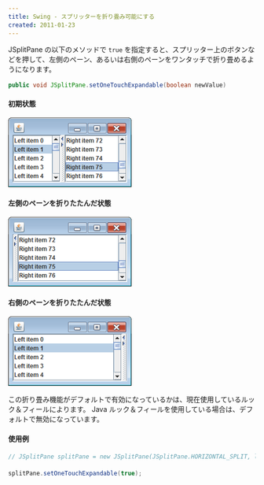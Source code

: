 ```yaml
---
title: Swing - スプリッターを折り畳み可能にする
created: 2011-01-23
---
```


JSplitPane の以下のメソッドで `true` を指定すると、スプリッター上のボタンなどを押して、左側のペーン、あるいは右側のペーンをワンタッチで折り畳めるようになります。

~~~ java
public void JSplitPane.setOneTouchExpandable(boolean newValue)
~~~

#### 初期状態

![splitpane-center.png](./splitpane-center.png)

#### 左側のペーンを折りたたんだ状態

![splitpane-left.png](./splitpane-left.png)

#### 右側のペーンを折りたたんだ状態

![splitpane-right.png](./splitpane-right.png)

この折り畳み機能がデフォルトで有効になっているかは、現在使用しているルック＆フィールによります。
Java ルック＆フィールを使用している場合は、デフォルトで無効になっています。

#### 使用例

~~~ java
// JSplitPane splitPane = new JSplitPane(JSplitPane.HORIZONTAL_SPLIT, leftPane, rightPane);

splitPane.setOneTouchExpandable(true);
~~~

